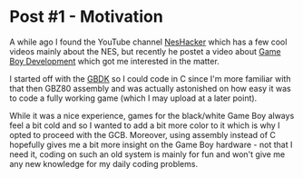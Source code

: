 # Post #1 - Motivation

A while ago I found the YouTube channel [NesHacker](https://www.youtube.com/@NesHacker) which has a few cool videos mainly about the NES, but recently he postet a video about [Game Boy Development](https://www.youtube.com/watch?v=luBSm1SbR7g)
which got me interested in the matter.

I started off with the [GBDK](https://github.com/gbdk-2020/gbdk-2020) so I could code in C since I'm more familiar with that then GBZ80 assembly and was actually astonished on how easy it was to code a fully working game (which I may upload at a later point).

While it was a nice experience, games for the black/white Game Boy always feel a bit cold and so I wanted to add a bit more color to it which is why I opted to proceed with the GCB.
Moreover, using assembly instead of C hopefully gives me a bit more insight on the Game Boy hardware - not that I need it, coding on such an old system is mainly for fun and won't give me any new knowledge for my daily coding problems.
